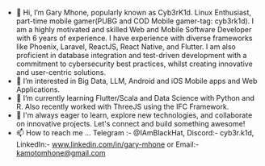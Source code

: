 - 👋 Hi, I’m Gary Mhone, popularly known as Cyb3rK1d. Linux Enthusiast, part-time mobile gamer(PUBG and COD Mobile gamer-tag: cyb3rk1d).
  I am a highly motivated and skilled Web and Mobile Software Developer with 6 years of experience. I have experience with diverse frameworks like Phoenix, Laravel, ReactJS, React Native, and Flutter.
  I am also proficient in database integration and test-driven development with a commitment to cybersecurity best practices, whilst creating innovative and user-centric solutions.
- 👀 I’m interested in Big Data, LLM, Android and iOS Mobile apps and Web Applications.
- 🌱 I’m currently learning Flutter/Scala and Data Science with Python and R. Also recently worked with ThreeJS using the IFC Framework.
- 💞️ I'm always eager to learn, explore new technologies, and collaborate on innovative projects. Let's connect and build something awesome!
- 📫 How to reach me ... Telegram :- @IAmBlackHat, Discord:- cyb3r.k1d, LinkedIn:- www.linkedin.com/in/gary-mhone or Email:- kamotomhone@gmail.com 

<!---
ZedTechInfo/ZedTechInfo is a ✨ special ✨ repository because its `README.md` (this file) appears on your GitHub profile.
You can click the Preview link to take a look at your changes.
--->
